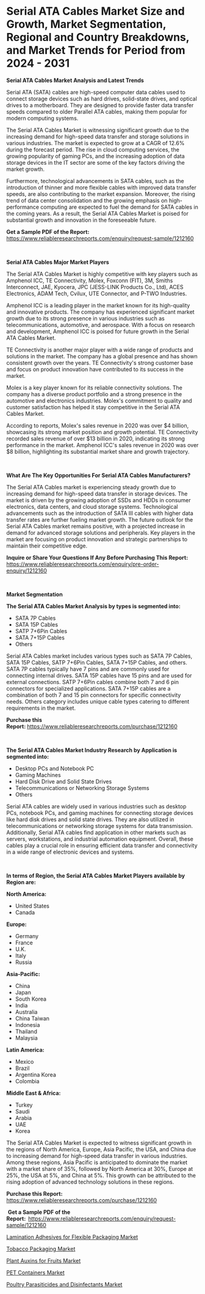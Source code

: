 <p><h1>Serial ATA Cables Market Size and Growth, Market Segmentation, Regional and Country Breakdowns, and Market Trends for Period from 2024 -  2031</h1></p><p><strong>Serial ATA Cables Market Analysis and Latest Trends</strong></p>
<p><p>Serial ATA (SATA) cables are high-speed computer data cables used to connect storage devices such as hard drives, solid-state drives, and optical drives to a motherboard. They are designed to provide faster data transfer speeds compared to older Parallel ATA cables, making them popular for modern computing systems.</p><p>The Serial ATA Cables Market is witnessing significant growth due to the increasing demand for high-speed data transfer and storage solutions in various industries. The market is expected to grow at a CAGR of 12.6% during the forecast period. The rise in cloud computing services, the growing popularity of gaming PCs, and the increasing adoption of data storage devices in the IT sector are some of the key factors driving the market growth.</p><p>Furthermore, technological advancements in SATA cables, such as the introduction of thinner and more flexible cables with improved data transfer speeds, are also contributing to the market expansion. Moreover, the rising trend of data center consolidation and the growing emphasis on high-performance computing are expected to fuel the demand for SATA cables in the coming years. As a result, the Serial ATA Cables Market is poised for substantial growth and innovation in the foreseeable future.</p></p>
<p><strong>Get a Sample PDF of the Report:&nbsp;</strong> <a href="https://www.reliableresearchreports.com/enquiry/request-sample/1212160">https://www.reliableresearchreports.com/enquiry/request-sample/1212160</a></p>
<p>&nbsp;</p>
<p><strong>Serial ATA Cables Major Market Players</strong></p>
<p><p>The Serial ATA Cables Market is highly competitive with key players such as Amphenol ICC, TE Connectivity, Molex, Foxconn (FIT), 3M, Smiths Interconnect, JAE, Kyocera, JPC (JESS-LINK Products Co., Ltd), ACES Electronics, ADAM Tech, Cvilux, UTE Connector, and P-TWO Industries. </p><p>Amphenol ICC is a leading player in the market known for its high-quality and innovative products. The company has experienced significant market growth due to its strong presence in various industries such as telecommunications, automotive, and aerospace. With a focus on research and development, Amphenol ICC is poised for future growth in the Serial ATA Cables Market.</p><p>TE Connectivity is another major player with a wide range of products and solutions in the market. The company has a global presence and has shown consistent growth over the years. TE Connectivity's strong customer base and focus on product innovation have contributed to its success in the market.</p><p>Molex is a key player known for its reliable connectivity solutions. The company has a diverse product portfolio and a strong presence in the automotive and electronics industries. Molex's commitment to quality and customer satisfaction has helped it stay competitive in the Serial ATA Cables Market.</p><p>According to reports, Molex's sales revenue in 2020 was over $4 billion, showcasing its strong market position and growth potential. TE Connectivity recorded sales revenue of over $13 billion in 2020, indicating its strong performance in the market. Amphenol ICC's sales revenue in 2020 was over $8 billion, highlighting its substantial market share and growth trajectory.</p></p>
<p>&nbsp;</p>
<p><strong>What Are The Key Opportunities For Serial ATA Cables Manufacturers?</strong></p>
<p><p>The Serial ATA Cables market is experiencing steady growth due to increasing demand for high-speed data transfer in storage devices. The market is driven by the growing adoption of SSDs and HDDs in consumer electronics, data centers, and cloud storage systems. Technological advancements such as the introduction of SATA III cables with higher data transfer rates are further fueling market growth. The future outlook for the Serial ATA Cables market remains positive, with a projected increase in demand for advanced storage solutions and peripherals. Key players in the market are focusing on product innovation and strategic partnerships to maintain their competitive edge.</p></p>
<p><strong>Inquire or Share Your Questions If Any Before Purchasing This Report:</strong> <a href="https://www.reliableresearchreports.com/enquiry/pre-order-enquiry/1212160">https://www.reliableresearchreports.com/enquiry/pre-order-enquiry/1212160</a></p>
<p>&nbsp;</p>
<p><strong>Market Segmentation</strong></p>
<p><strong>The Serial ATA Cables Market Analysis by types is segmented into:</strong></p>
<p><ul><li>SATA 7P Cables</li><li>SATA 15P Cables</li><li>SATP 7+6Pin Cables</li><li>SATA 7+15P Cables</li><li>Others</li></ul></p>
<p><p>Serial ATA Cables market includes various types such as SATA 7P Cables, SATA 15P Cables, SATP 7+6Pin Cables, SATA 7+15P Cables, and others. SATA 7P cables typically have 7 pins and are commonly used for connecting internal drives. SATA 15P cables have 15 pins and are used for external connections. SATP 7+6Pin cables combine both 7 and 6 pin connectors for specialized applications. SATA 7+15P cables are a combination of both 7 and 15 pin connectors for specific connectivity needs. Others category includes unique cable types catering to different requirements in the market.</p></p>
<p><strong>Purchase this Report:&nbsp;</strong><a href="https://www.reliableresearchreports.com/purchase/1212160">https://www.reliableresearchreports.com/purchase/1212160</a></p>
<p>&nbsp;</p>
<p><strong>The Serial ATA Cables Market Industry Research by Application is segmented into:</strong></p>
<p><ul><li>Desktop PCs and Notebook PC</li><li>Gaming Machines</li><li>Hard Disk Drive and Solid State Drives</li><li>Telecommunications or Networking Storage Systems</li><li>Others</li></ul></p>
<p><p>Serial ATA cables are widely used in various industries such as desktop PCs, notebook PCs, and gaming machines for connecting storage devices like hard disk drives and solid state drives. They are also utilized in telecommunications or networking storage systems for data transmission. Additionally, Serial ATA cables find application in other markets such as servers, workstations, and industrial automation equipment. Overall, these cables play a crucial role in ensuring efficient data transfer and connectivity in a wide range of electronic devices and systems.</p></p>
<p>&nbsp;</p>
<p><strong>In terms of Region, the Serial ATA Cables Market Players available by Region are:</strong></p>
<p>
    <p> <strong> North America: </strong>
        <ul>
            <li>United States</li>
            <li>Canada</li>
        </ul>
        </p> 
    <p> <strong> Europe: </strong>
        <ul>
            <li>Germany</li>
            <li>France</li>
            <li>U.K.</li>
            <li>Italy</li>
            <li>Russia</li>
        </ul>
        </p> 
    <p> <strong> Asia-Pacific: </strong>
        <ul>
            <li>China</li>
            <li>Japan</li>
            <li>South Korea</li>
            <li>India</li>
            <li>Australia</li>
            <li>China Taiwan</li>
            <li>Indonesia</li>
            <li>Thailand</li>
            <li>Malaysia</li>
        </ul>
        </p> 
    <p> <strong> Latin America: </strong>
        <ul>
            <li>Mexico</li>
            <li>Brazil</li>
            <li>Argentina Korea</li>
            <li>Colombia</li>
        </ul>
        </p> 
    <p> <strong> Middle East & Africa: </strong>
        <ul>
            <li>Turkey</li>
            <li>Saudi</li>
            <li>Arabia</li>
            <li>UAE</li>
            <li>Korea</li>
        </ul>
    </p>
    </p>
<p><p>The Serial ATA Cables Market is expected to witness significant growth in the regions of North America, Europe, Asia Pacific, the USA, and China due to increasing demand for high-speed data transfer in various industries. Among these regions, Asia Pacific is anticipated to dominate the market with a market share of 35%, followed by North America at 30%, Europe at 25%, the USA at 5%, and China at 5%. This growth can be attributed to the rising adoption of advanced technology solutions in these regions.</p></p>
<p><strong>Purchase this Report: </strong><a href="https://www.reliableresearchreports.com/purchase/1212160">https://www.reliableresearchreports.com/purchase/1212160</a></p>
<p>&nbsp;<strong>Get a Sample PDF of the Report:&nbsp;&nbsp;</strong><a href="https://www.reliableresearchreports.com/enquiry/request-sample/1212160">https://www.reliableresearchreports.com/enquiry/request-sample/1212160</a></p>
<p><strong></strong></p>
<p><p><a href="https://medium.com/@patriciaday39/decoding-lamination-adhesives-for-flexible-packaging-market-metrics-market-share-trends-and-c111225eef1f">Lamination Adhesives for Flexible Packaging Market</a></p><p><a href="https://medium.com/@patriciaday39/tobacco-packaging-market-size-market-outlook-and-market-forecast-2024-to-2031-adf6835d679a">Tobacco Packaging Market</a></p><p><a href="https://github.com/julyju69/Market-Research-Report-List-2/blob/main/plant-auxins-for-fruits-market.md">Plant Auxins for Fruits Market</a></p><p><a href="https://medium.com/@leliajewess/pet-containers-market-comprehensive-assessment-by-type-application-and-geography-70104f3bfdca">PET Containers Market</a></p><p><a href="https://github.com/nathandecarvalho/Market-Research-Report-List-2/blob/main/poultry-parasiticides-and-disinfectants-market.md">Poultry Parasiticides and Disinfectants Market</a></p></p>